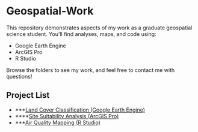 # Geospatial-Work

This repository demonstrates aspects of my work as a graduate geospatial science student. You'll find analyses, maps, and code using:
- Google Earth Engine
- ArcGIS Pro
- R Studio

Browse the folders to see my work, and feel free to contact me with questions!

## Project List

- ***[Land Cover Classification (Google Earth Engine)](google-earth-engine/)
- ****[Site Suitability Analysis (ArcGIS Pro)](arcgis-pro/)
- ***[Air Quality Mapping (R Studio)](r-studio/)
